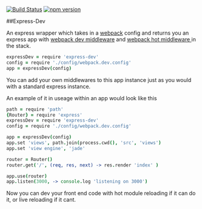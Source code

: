 [![Build Status](https://api.travis-ci.org/madole/express-dev.svg)](https://api.travis-ci.org/madole/express-dev.svg) 
[![npm version](https://badge.fury.io/js/express-dev.svg)](http://badge.fury.io/js/express-dev)

##Express-Dev

An express wrapper which takes in a [webpack](https://webpack.github.io/) config and returns you an express app with [webpack dev middleware](https://github.com/webpack/webpack-dev-middleware) and [webpack hot middleware ](https://github.com/glenjamin/webpack-hot-middleware) in the stack. 

```coffeescript
expressDev = require 'express-dev'
config = require './config/webpack.dev.config'
app = expressDev(config)
```

You can add your own middlewares to this app instance just as you would with a standard express instance.

An example of it in useage within an app would look like this 

```coffeescript
path = require 'path'
{Router} = require 'express' 
expressDev = require 'express-dev'
config = require './config/webpack.dev.config'

app = expressDev(config)
app.set 'views', path.join(process.cwd(), 'src', 'views')
app.set 'view engine', 'jade'

router = Router()
router.get('/', (req, res, next) -> res.render 'index' )

app.use(router)
app.listen(3000, -> console.log 'listening on 3000')
```

Now you can dev your front end code with hot module reloading if it can do it, or live reloading if it cant. 


